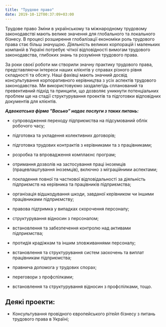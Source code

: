 ```yaml
---
title: "Трудове право"
date: 2019-10-12T00:37:09+03:00
---
```


Трудове право
Зміни в українському та міжнародному трудовому законодавстві мають велике значення для глобального та локального бізнесу. В процесі розширення глобалізації економіки роль трудового права стає більш значущою. Діяльність великих корпорацій і маленьких компаній в Україні потребує чіткої відповідності вимогам трудового законодавства, глибоких знань та розуміння трудового права.

За роки своєї роботи ми створили значну практику трудового права, представляючи інтереси наших клієнтів у справах різного рівня складності та обсягу. Наші фахівці мають значний досвід консультування корпоративного керівництва з усіх аспектів трудового законодавства. Ми використовуємо заздалегідь спланований та превентивний підхід та принципи, що дозволяє уникнути потенціальних проблем ще на стадії структурування проектів та підготовки відповідних документів для клієнтів.

***Адвокатська фірма "Васько" надає послуги з таких питань:***

- супроводження переходу підприємства на підсумований облік робочого часу;

- підготовка та укладення колективних договорів;

- підготовка трудових контрактів з керівниками та з працівниками;

- розробка та впровадження комплаєнс програм;

- отримання дозволів на застосування праці іноземців (працевлаштування іноземців), включно з міграційними аспектами;

- покладення повної та часткової відповідальності за діяльність підприємств на керівника та працівників підприємства;

- організація відшкодування шкоди, завданої керівником чи іншими працівниками підприємству;

- правова підтримка у випадках скорочення персоналу;

- структурування відносин з персоналом;

- встановлення та забезпечення контролю над активами підприємства;

- протидія крадіжкам та іншим зловживаннями персоналу;

- встановлення та структурування систем заохочень та виплат працівникам підприємства;

- правнича допомога у трудових спорах;

- переговори з профспілками;

- встановлення та структурування відносин з профспілками, тощо.

## Деякі проекти:

- Консультування провідного європейського рітейл бізнесу з питань трудового права в Україні;